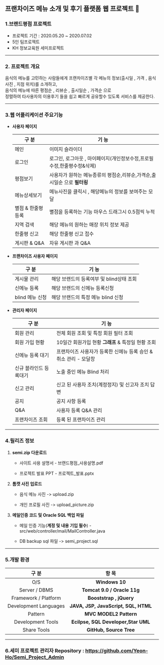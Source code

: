 ## 프랜차이즈 메뉴 소개 및 후기 플랫폼 웹 프로젝트 🌱
    
### 1.브랜드평점 프로젝트 
* 프로젝트 기간 : 2020.05.20 ~ 2020.07.02
* 5인 팀프로젝트
* KH 정보교육원 세미프로젝트

---

### 2. 프로젝트 개요
음식의 메뉴를 고민하는 사람들에게 프랜차이즈별 각 메뉴의 정보(출시일 , 가격 , 음식사진 ,  지점 위치)를 소개하고,  
음식의 메뉴에 따른 평점순 , 리뷰순 , 출시일순 , 가격순 으로  
정렬하여 타사용자의 이용후기 들을 쉽고 빠르게 공유할수 있도록 서비스를 제공한다.

---

### 3.웹 어플리케이션 주요기능

* **사용자 페이지**

    |구 분|기 능|
    |-------|------|
    |메인|이미지 슬라이더|
    |로그인|로그인, 로그아웃 , 마이페이지(개인정보수정,프로필수정,한줄평수정&삭제)|
    |평점보기|사용자가 원하는 메뉴종류의 평점순,리뷰순,가격순,출시일순 으로 **필터링**|
    |메뉴상세보기|메뉴사진을 클릭시 , 해당메뉴의 정보를 보여주는 모달|
    |별점 & 한줄평 등록|별점을 등록하는 기능 마우스 드래그시 0.5점씩 누적 |
    |지역 검색|해당 메뉴의 원하는 매장 위치 정보 제공|
    |한줄평 신고|해당 한줄평 신고 접수|
    |게시판 & Q&A|자유 게시판 과 Q&A|

* **프랜차이즈 사용자 페이지**

    |구 분|기 능|
    |-------|------|
    |게시물 관리|해당 브랜드의 등록여부 및 blind상태 조회|
    |신메뉴 등록|해당 브랜드의 신메뉴 등록신청|
    |blind 메뉴 신청|해당 브랜드의 특정 메뉴 blind 신청|


* **관리자 페이지**

    |구 분|기 능|
    |-------|------|
    |회원 관리|전체 회원 조회 및 특정 회원 필터 조회|
    |회원 가입 현황|10일간 회원가입 현황  **그래프** & 특정일 현황 조회|
    |신메뉴 등록 대기|프랜차이즈 사용자가 등록한 신메뉴 등록 승인 & 취소 관리 - 모달창|
    |신규 블라인드 등록대기|노출 중인 메뉴 Blind 처리|
    |신고 관리|신고 된 사용자 조치(계정정지) 및 신고자 조치 답변|
    |공지|공지 사항 등록|
    |Q&A|사용자 등록 Q&A 관리|
    |프랜차이즈 조회|등록 된 프랜차이즈 관리|

---

### 4.릴리즈 정보

1. **semi.zip 다운로드**

    * 사이트 사용 설명서 - 브랜드평점_사용설명.pdf

    * 프로젝트 발표 PPT - 프로젝트_발표.pptx

2. **톰캣 사진 업로드** 

    * 음식 메뉴 사진 -> upload.zip

    * 개인 프로필 사진 -> upload_picture.zip

3. **메일인증 코드 및 Oracle SQL 백업 파일**

    * 메일 인증 기능(**계정 및 내용 기입 필수**) - src/web/controller/mail/MailController.java

    * DB backup sql 파일 -> semi_project.sql

---

### 5.개발 환경

|구 분|항 목|
|:-------:|:------:|
|O/S|**Windows 10**|
|Server / DBMS|**Tomcat 9.0 / Oracle 11g**|
|Framework / Platform|**Booststrap , jQuery**|
|Development Languages|**JAVA, JSP, JavaScript, SQL, HTML**|
|Pattern|**MVC MODEL2 Pattern**|
|Development Tools|**Ecilpse, SQL Developer,Star UML**|
|Share Tools|**GitHub, Source Tree**|

---

### 6.세미 프로젝트 관리자 Repository : https://github.com/Yeon-Ho/Semi_Project_Admin
